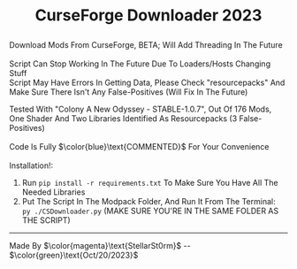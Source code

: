 # <p align="center">CurseForge Downloader 2023</p>
Download Mods From CurseForge, BETA; Will Add Threading In The Future
<br>
<br>
Script Can Stop Working In The Future Due To Loaders/Hosts Changing Stuff
<br>
Script May Have Errors In Getting Data, Please Check \"resourcepacks\" And Make Sure There Isn't Any False-Positives (Will Fix In The Future)

Tested With "Colony A New Odyssey - STABLE-1.0.7", Out Of 176 Mods, One Shader And Two Libraries Identified As Resourcepacks (3 False-Positives)
<br>
<br>
Code Is Fully $\color{blue}\text{COMMENTED}$ For Your Convenience
<br>
<br>
Installation!:

1. Run `pip install -r requirements.txt` To Make Sure You Have All The Needed Libraries
2. Put The Script In The Modpack Folder, And Run It From The Terminal:
   <br>`py ./CSDownloader.py` (MAKE SURE YOU'RE IN THE SAME FOLDER AS THE SCRIPT)

---
Made By $\color{magenta}\text{StellarSt0rm}$ -- $\color{green}\text{Oct/20/2023}$
